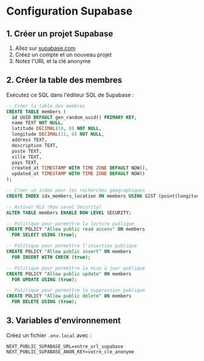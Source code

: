 # Configuration Supabase

## 1. Créer un projet Supabase

1. Allez sur [supabase.com](https://supabase.com)
2. Créez un compte et un nouveau projet
3. Notez l'URL et la clé anonyme

## 2. Créer la table des membres

Exécutez ce SQL dans l'éditeur SQL de Supabase :

```sql
-- Créer la table des membres
CREATE TABLE members (
  id UUID DEFAULT gen_random_uuid() PRIMARY KEY,
  name TEXT NOT NULL,
  latitude DECIMAL(10, 8) NOT NULL,
  longitude DECIMAL(11, 8) NOT NULL,
  address TEXT,
  description TEXT,
  poste TEXT,
  ville TEXT,
  pays TEXT,
  created_at TIMESTAMP WITH TIME ZONE DEFAULT NOW(),
  updated_at TIMESTAMP WITH TIME ZONE DEFAULT NOW()
);

-- Créer un index pour les recherches géographiques
CREATE INDEX idx_members_location ON members USING GIST (point(longitude, latitude));

-- Activer RLS (Row Level Security)
ALTER TABLE members ENABLE ROW LEVEL SECURITY;

-- Politique pour permettre la lecture publique
CREATE POLICY "Allow public read access" ON members
  FOR SELECT USING (true);

-- Politique pour permettre l'insertion publique
CREATE POLICY "Allow public insert" ON members
  FOR INSERT WITH CHECK (true);

-- Politique pour permettre la mise à jour publique
CREATE POLICY "Allow public update" ON members
  FOR UPDATE USING (true);

-- Politique pour permettre la suppression publique
CREATE POLICY "Allow public delete" ON members
  FOR DELETE USING (true);
```

## 3. Variables d'environnement

Créez un fichier `.env.local` avec :

```
NEXT_PUBLIC_SUPABASE_URL=votre_url_supabase
NEXT_PUBLIC_SUPABASE_ANON_KEY=votre_cle_anonyme
```

